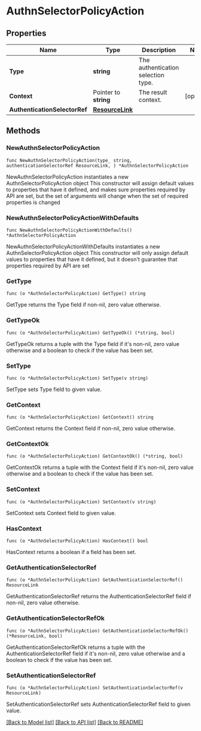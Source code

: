 # AuthnSelectorPolicyAction

## Properties

Name | Type | Description | Notes
------------ | ------------- | ------------- | -------------
**Type** | **string** | The authentication selection type. | 
**Context** | Pointer to **string** | The result context. | [optional] 
**AuthenticationSelectorRef** | [**ResourceLink**](ResourceLink.md) |  | 

## Methods

### NewAuthnSelectorPolicyAction

`func NewAuthnSelectorPolicyAction(type_ string, authenticationSelectorRef ResourceLink, ) *AuthnSelectorPolicyAction`

NewAuthnSelectorPolicyAction instantiates a new AuthnSelectorPolicyAction object
This constructor will assign default values to properties that have it defined,
and makes sure properties required by API are set, but the set of arguments
will change when the set of required properties is changed

### NewAuthnSelectorPolicyActionWithDefaults

`func NewAuthnSelectorPolicyActionWithDefaults() *AuthnSelectorPolicyAction`

NewAuthnSelectorPolicyActionWithDefaults instantiates a new AuthnSelectorPolicyAction object
This constructor will only assign default values to properties that have it defined,
but it doesn't guarantee that properties required by API are set

### GetType

`func (o *AuthnSelectorPolicyAction) GetType() string`

GetType returns the Type field if non-nil, zero value otherwise.

### GetTypeOk

`func (o *AuthnSelectorPolicyAction) GetTypeOk() (*string, bool)`

GetTypeOk returns a tuple with the Type field if it's non-nil, zero value otherwise
and a boolean to check if the value has been set.

### SetType

`func (o *AuthnSelectorPolicyAction) SetType(v string)`

SetType sets Type field to given value.


### GetContext

`func (o *AuthnSelectorPolicyAction) GetContext() string`

GetContext returns the Context field if non-nil, zero value otherwise.

### GetContextOk

`func (o *AuthnSelectorPolicyAction) GetContextOk() (*string, bool)`

GetContextOk returns a tuple with the Context field if it's non-nil, zero value otherwise
and a boolean to check if the value has been set.

### SetContext

`func (o *AuthnSelectorPolicyAction) SetContext(v string)`

SetContext sets Context field to given value.

### HasContext

`func (o *AuthnSelectorPolicyAction) HasContext() bool`

HasContext returns a boolean if a field has been set.

### GetAuthenticationSelectorRef

`func (o *AuthnSelectorPolicyAction) GetAuthenticationSelectorRef() ResourceLink`

GetAuthenticationSelectorRef returns the AuthenticationSelectorRef field if non-nil, zero value otherwise.

### GetAuthenticationSelectorRefOk

`func (o *AuthnSelectorPolicyAction) GetAuthenticationSelectorRefOk() (*ResourceLink, bool)`

GetAuthenticationSelectorRefOk returns a tuple with the AuthenticationSelectorRef field if it's non-nil, zero value otherwise
and a boolean to check if the value has been set.

### SetAuthenticationSelectorRef

`func (o *AuthnSelectorPolicyAction) SetAuthenticationSelectorRef(v ResourceLink)`

SetAuthenticationSelectorRef sets AuthenticationSelectorRef field to given value.



[[Back to Model list]](../README.md#documentation-for-models) [[Back to API list]](../README.md#documentation-for-api-endpoints) [[Back to README]](../README.md)


